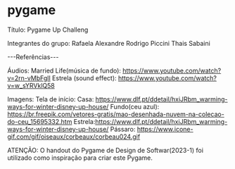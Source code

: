 # pygame

Título: Pygame Up Challeng

Integrantes do grupo:
Rafaela Alexandre
Rodrigo Piccini
Thais Sabaini 



---Referências---

Áudios:
Married Life(música de fundo): https://www.youtube.com/watch?v=2rn-vMbFglI
Estrela (sound effect): https://www.youtube.com/watch?v=w_sYRVklQ58 


Imagens:
Tela de início: 
Casa: https://www.dlf.pt/ddetail/hxiJRbm_warming-ways-for-winter-disney-up-house/
Fundo(ceu azul): https://br.freepik.com/vetores-gratis/mao-desenhada-nuvem-na-colecao-do-ceu_15695332.htm
Estrela:https://www.dlf.pt/ddetail/hxiJRbm_warming-ways-for-winter-disney-up-house/ 
Pássaro: https://www.icone-gif.com/gif/oiseaux/corbeaux/corbeau024.gif

ATENÇÃO:
O handout do Pygame de Design de Softwar(2023-1) foi utilizado como inspiração para criar este Pygame.






